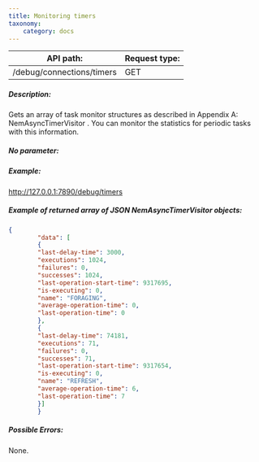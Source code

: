 ```yaml
---
title: Monitoring timers
taxonomy:
    category: docs
---
```


 
| API path: | Request type:  |
|------|------|
| /debug/connections/timers | GET|

 
##### Description: 
Gets an array of task monitor structures as described in Appendix A: NemAsyncTimerVisitor . You can monitor the statistics for periodic tasks with this information. 

 
##### No parameter: 
##### Example: 
http://127.0.0.1:7890/debug/timers

 
##### Example of returned array of JSON NemAsyncTimerVisitor objects: 
```json
{
        "data": [
        {
        "last-delay-time": 3000,
        "executions": 1024,
        "failures": 0,
        "successes": 1024,
        "last-operation-start-time": 9317695,
        "is-executing": 0,
        "name": "FORAGING",
        "average-operation-time": 0,
        "last-operation-time": 0
        },
        {
        "last-delay-time": 74181,
        "executions": 71,
        "failures": 0,
        "successes": 71,
        "last-operation-start-time": 9317654,
        "is-executing": 0,
        "name": "REFRESH",
        "average-operation-time": 6,
        "last-operation-time": 7
        }]
        }
``` 
##### Possible Errors: 
None.

 
